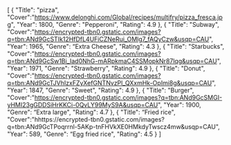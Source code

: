 [
    {
        "Title": "pizza",
        "Cover":"https://www.delonghi.com/Global/recipes/multifry/pizza_fresca.jpg",
        "Year": 1800,
        "Genre": "Pepperoni",
        "Rating": 4.9
    },
    {
        "Title": "Subway",
        "Cover":"https://encrypted-tbn0.gstatic.com/images?q=tbn:ANd9GcSTIk12HfDfL4UFiCZNeRui_OMlg7_fAQyCzw&usqp=CAU",
        "Year": 1965,
        "Genre": “Extra Cheese",
        "Rating": 4.3
    },
    {
        "Title": "Starbucks",
        "Cover":"https://encrypted-tbn0.gstatic.com/images?q=tbn:ANd9GcSw1Bi_Iad0NhG-mARpkmaC4SSMopkNr87lqg&usqp=CAU",
        "Year": 1971,
        "Genre": "Strawberry",
        "Rating": 4.9
    },
    {
        "Title": "Donut",
        "Cover":"https://encrypted-tbn0.gstatic.com/images?q=tbn:ANd9GcTJVhIzxFZyXefGNTNvzPl_QXxmHk-OpImi8g&usqp=CAU",
        "Year": 1847,
        "Genre": "Sweet",
        "Rating": 4.9
    },
    {
        "Title": "Burger",
        "Cover":"https://encrypted-tbn0.gstatic.com/images?q=tbn:ANd9GcSMGI-yHMI23gGDDSiHrKKCi-0QvLY99MyS9A&usqp=CAU",
        "Year": 1900,
        "Genre": “Extra large",
        "Rating": 4.7
    },
    {
        "Title": “Fried rice",
        "Cover":"hhttps://encrypted-tbn0.gstatic.com/images?q=tbn:ANd9GcTPoqrrnl-5AKp-tnFHVkXE0HMkdyTwscz4mw&usqp=CAU",
        "Year": 589,
        "Genre": “Egg fried rice",
        "Rating": 4.5
    }
    ]
